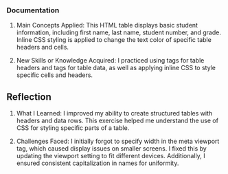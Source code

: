 
### Documentation 

1) Main Concepts Applied: This HTML table displays basic student information, including first name, last name, student number, and grade. Inline CSS styling is applied to change the text color of specific table headers and cells.

2) New Skills or Knowledge Acquired: I practiced using <th> tags for table headers and <td> tags for table data, as well as applying inline CSS to style specific cells and headers.

## Reflection

1) What I Learned: I improved my ability to create structured tables with headers and data rows. This exercise helped me understand the use of CSS for styling specific parts of a table.

2) Challenges Faced: I initially forgot to specify width in the meta viewport tag, which caused display issues on smaller screens. I fixed this by updating the viewport setting to fit different devices. Additionally, I ensured consistent capitalization in names for uniformity.